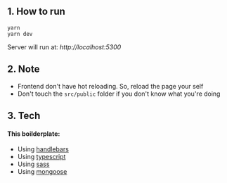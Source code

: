 ## 1. How to run

```
yarn
yarn dev
```

Server will run at: _http://localhost:5300_

## 2. Note

- Frontend don't have hot reloading. So, reload the page your self
- Don't touch the `src/public` folder if you don't know what you're doing

## 3. Tech

#### This boilderplate:

- Using [handlebars](https://handlebarsjs.com/)
- Using [typescript](https://www.typescriptlang.org/)
- Using [sass](https://sass-lang.com/)
- Using [mongoose](https://mongoosejs.com/)
